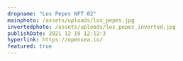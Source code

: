 ```yaml
---
dropname: "Los Pepes NFT 02"
mainphoto: /assets/uploads/los_pepes.jpg
invertedphoto: /assets/uploads/los_pepes_inverted.jpg
publishDate: 2021 12 19 12:12:3
hyperlink: https://opensea.io/
featured: true
---
```

